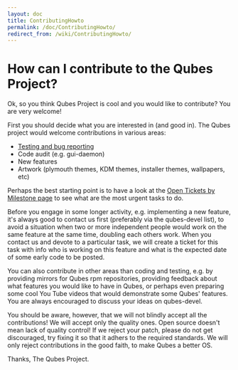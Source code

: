 ```yaml
---
layout: doc
title: ContributingHowto
permalink: /doc/ContributingHowto/
redirect_from: /wiki/ContributingHowto/
---
```


How can I contribute to the Qubes Project?
==========================================

Ok, so you think Qubes Project is cool and you would like to contribute? You are very welcome!

First you should decide what you are interested in (and good in). The Qubes project would welcome contributions in various areas:

-   [Testing and bug reporting](/doc/BugReportingGuide)
-   Code audit (e.g. gui-daemon)
-   New features
-   Artwork (plymouth themes, KDM themes, installer themes, wallpapers, etc)

Perhaps the best starting point is to have a look at the [Open Tickets by Milestone page](https://wiki.qubes-os.org/trac/report/3) to see what are the most urgent tasks to do.

Before you engage in some longer activity, e.g. implementing a new feature, it's always good to contact us first (preferably via the qubes-devel list), to avoid a situation when two or more independent people would work on the same feature at the same time, doubling each others work. When you contact us and devote to a particular task, we will create a ticket for this task with info who is working on this feature and what is the expected date of some early code to be posted.

You can also contribute in other areas than coding and testing, e.g. by providing mirrors for Qubes rpm repositories, providing feedback about what features you would like to have in Qubes, or perhaps even preparing some cool You Tube videos that would demonstrate some Qubes' features. You are always encouraged to discuss your ideas on qubes-devel.

You should be aware, however, that we will not blindly accept all the contributions! We will accept only the quality ones. Open source doesn't mean lack of quality control! If we reject your patch, please do not get discouraged, try fixing it so that it adhers to the required standards. We will only reject contributions in the good faith, to make Qubes a better OS.

Thanks, The Qubes Project.
